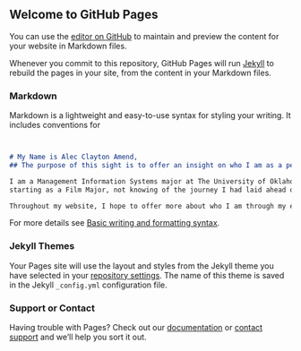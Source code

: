 ## Welcome to GitHub Pages

You can use the [editor on GitHub](https://github.com/alecamend/alecamend.io/edit/gh-pages/index.md) to maintain and preview the content for your website in Markdown files.

Whenever you commit to this repository, GitHub Pages will run [Jekyll](https://jekyllrb.com/) to rebuild the pages in your site, from the content in your Markdown files.

### Markdown

Markdown is a lightweight and easy-to-use syntax for styling your writing. It includes conventions for

```markdown


# My Name is Alec Clayton Amend,
## The purpose of this sight is to offer an insight on who I am as a person, student, and a future employee.

I am a Management Information Systems major at The University of Oklahoma. It's crazy to think how far I have come
starting as a Film Major, not knowing of the journey I had laid ahead of me.

Throughout my website, I hope to offer more about who I am through my experiences, skills, and what I can bring to the table.


```

For more details see [Basic writing and formatting syntax](https://docs.github.com/en/github/writing-on-github/getting-started-with-writing-and-formatting-on-github/basic-writing-and-formatting-syntax).

### Jekyll Themes

Your Pages site will use the layout and styles from the Jekyll theme you have selected in your [repository settings](https://github.com/alecamend/alecamend.io/settings/pages). The name of this theme is saved in the Jekyll `_config.yml` configuration file.

### Support or Contact

Having trouble with Pages? Check out our [documentation](https://docs.github.com/categories/github-pages-basics/) or [contact support](https://support.github.com/contact) and we’ll help you sort it out.
